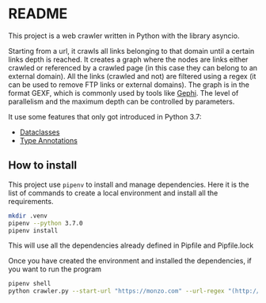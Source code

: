 # README
This project is a web crawler written in Python with the library asyncio. 

Starting from a url, it crawls all links belonging to that domain until a certain links depth is reached. It creates a graph where the nodes are links either crawled or referenced by a crawled page (in this case they can belong to an external domain). All the links (crawled and not) are filtered using a regex (it can be used to remove FTP links or external domains). The graph is in the format GEXF, which is commonly used by tools like [Gephi](https://gephi.org/). The level of parallelism and the maximum depth can be controlled by parameters. 

It use some features that only got introduced in Python 3.7:

- [Dataclasses](https://realpython.com/python-data-classes/)
- [Type Annotations](https://realpython.com/python37-new-features/#typing-enhancements)

## How to install
This project use `pipenv` to install and manage dependencies. Here it is the list of commands to create a local environment and install all the requirements.

~~~bash
mkdir .venv
pipenv --python 3.7.0
pipenv install
~~~

This will use all the dependencies already defined in Pipfile and Pipfile.lock

Once you have created the environment and installed the dependencies, if you want to run the program

~~~bash
pipenv shell
python crawler.py --start-url "https://monzo.com" --url-regex "(http://.*|https://.*)" --output monzo.gexf --parallelism 10 --max-depth 1
~~~